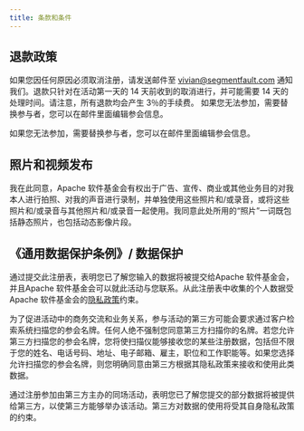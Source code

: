 ```yaml
---
title: 条款和条件   
---
```


## 退款政策

如果您因任何原因必须取消注册，请发送邮件至 [vivian@segmentfault.com](mailto:vivian@segmentfault.com) 通知我们。退款只针对在活动第一天的 14 天前收到的取消进行，并可能需要 14 天的处理时间。请注意，所有退款均会产生 3％的手续费。
如果您无法参加，需要替换参与者，您可以在邮件里面编辑参会信息。

如果您无法参加，需要替换参与者，您可以在邮件里面编辑参会信息。

## 照片和视频发布

我在此同意，Apache 软件基金会有权出于广告、宣传、商业或其他业务目的对我本人进行拍照、对我的声音进行录制，并单独使用这些照片和/或录音，或将这些照片和/或录音与其他照片和/或录音一起使用。我同意此处所用的“照片”一词既包括静态照片，也包括动态影像片段。

## 《通用数据保护条例》/ 数据保护

通过提交此注册表，表明您已了解您输入的数据将被提交给Apache 软件基金会，并且Apache 软件基金会可以就此活动与您联系。从此注册表中收集的个人数据受 Apache 软件基金会的[隐私政策](https://privacy.apache.org/policies/privacy-policy-public.html)约束。

为了促进活动中的商务交流和业务关系，参与活动的第三方可能会要求通过客户检索系统扫描您的参会名牌。任何人绝不强制您同意第三方扫描你的名牌。若您允许第三方扫描您的参会名牌，您将使扫描仪能够接收您的某些注册数据，包括但不限于您的姓名、电话号码、地址、电子邮箱、雇主，职位和工作职能等。如果您选择允许扫描您的参会名牌，则您明确同意由第三方根据其隐私政策来接收和使用此类数据。

通过注册参加由第三方主办的同场活动，表明您已了解您提交的部分数据将被提供给第三方，以使第三方能够举办该活动。第三方对数据的使用将受其自身隐私政策的约束。

